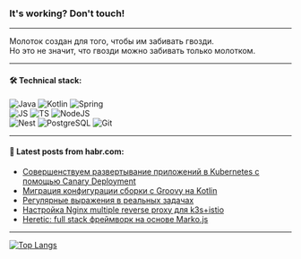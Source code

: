 ### It's working? Don't touch!

---
Молоток создан для того, чтобы им забивать гвозди. <br>
Но это не значит, что гвозди можно забивать только молотком.

---

#### 🛠️ Technical stack:

![Java](https://img.shields.io/badge/Java-informational?logo=Oracle&style=flat&logoColor=white&color=FF4500)
![Kotlin](https://img.shields.io/badge/Kotlin-informational?logo=Kotlin&style=flat&logoColor=white&color=774D97)
![Spring](https://img.shields.io/badge/SpringBoot-informational?logo=SpringBoot&style=flat&logoColor=white&color=6DB33F) <br>
![JS](https://img.shields.io/badge/JS-informational?logo=javaScript&style=flat&logoColor=black&color=F7Df1E)
![TS](https://img.shields.io/badge/TypeScript-informational?logo=typeScript&style=flat&logoColor=black&color=0667A8)
![NodeJS](https://img.shields.io/badge/NodeJS-informational?logo=node.js&style=flat&logoColor=white&color=70A760) <br>
![Nest](https://img.shields.io/badge/NestJS-informational?logo=NestJS&style=flat&logoColor=white&color=E0234E)
![PostgreSQL](https://img.shields.io/badge/PostgreSQL-informational?logo=PostgreSQL&style=flat&logoColor=white&color=DAA520)
![Git](https://img.shields.io/badge/Git-informational?logo=git&style=flat&logoColor=white&color=778899)

___

#### 💬 Latest posts from habr.com:

<!-- BLOG-POST-LIST:START -->
- [Совершенствуем развертывание приложений в Kubernetes с помощью Canary Deployment](https://habr.com/ru/companies/otus/articles/765560/?utm_source=habrahabr&utm_medium=rss&utm_campaign=765560)
- [Миграция конфигурации сборки с Groovy на Kotlin](https://habr.com/ru/companies/ppr/articles/765544/?utm_source=habrahabr&utm_medium=rss&utm_campaign=765544)
- [Регулярные выражения в реальных задачах](https://habr.com/ru/companies/rosbank/articles/765538/?utm_source=habrahabr&utm_medium=rss&utm_campaign=765538)
- [Настройка Nginx multiple reverse proxy для k3s+istio](https://habr.com/ru/articles/765536/?utm_source=habrahabr&utm_medium=rss&utm_campaign=765536)
- [Heretic: full stack фреймворк на основе Marko.js](https://habr.com/ru/articles/764888/?utm_source=habrahabr&utm_medium=rss&utm_campaign=764888)
<!-- BLOG-POST-LIST:END -->

---
[![Top Langs](https://github-readme-stats-git-master-advtsetting-gmailcom.vercel.app/api/top-langs/?username=zloylis&langs_count=10&hide_title=false&title_color=e6edf3&size_weight=0.5&count_weight=0.5&layout=compact&hide_border=true&theme=dracula)](https://github.com/zloylis)

<!-- ![GitHub stats](https://github-readme-stats-git-master-advtsetting-gmailcom.vercel.app/api?username=zloylis&show_icons=true&hide_border=true&theme=dracula&hide_title=true&include_all_commits=true&count_private=true&hide=contribs&hide_rank=true) -->
